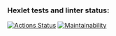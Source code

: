 ### Hexlet tests and linter status:
[![Actions Status](https://github.com/credo-creative-studio-study/php-project-lvl1/workflows/hexlet-check/badge.svg)](https://github.com/credo-creative-studio-study/php-project-lvl1/actions)
[![Maintainability](https://api.codeclimate.com/v1/badges/a99a88d28ad37a79dbf6/maintainability)](https://codeclimate.com/github/codeclimate/codeclimate/maintainability)
